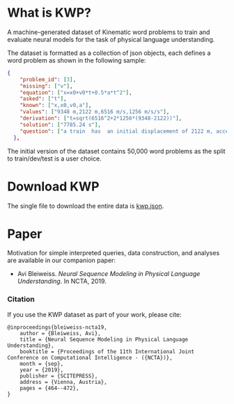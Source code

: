 # What is KWP?
A machine-generated dataset of Kinematic word problems to train and evaluate neural models for the task of physical language understanding.

The dataset is formatted as a collection of json objects, each defines a word problem as shown in the following sample:

```json
{
    "problem_id": [3],
    "missing": ["v"],
    "equation": ["x=x0+v0*t+0.5*a*t^2"],
    "asked": ["t"],
    "known": ["x,x0,v0,a"],
    "values": ["9348 m,2122 m,6516 m/s,1256 m/s/s"],
    "derivation": ["t=sqrt(6516^2+2*1256*(9348-2122))"],
    "solution": ["7785.24 s"],
    "question": ["a train  has  an initial displacement of 2122 m, acceleration of 1256 m/s/s, final displacement of 9348 m, initial velocity of 6516 m/s . what is the time elapsed ?"]
  },
```
The initial version of the dataset contains 50,000 word problems as the split to train/dev/test is a user choice.

# Download KWP
The single file to download the entire data is [kwp.json](kwp.json).

# Paper
Motivation for simple interpreted queries, data construction, and analyses are available in our companion paper:

- Avi Bleiweiss. *Neural Sequence Modeling in Physical Language Understanding*. In NCTA, 2019.

### Citation
If you use the KWP dataset as part of your work, please cite:

    @inproceedings{bleiweiss-ncta19,
        author = {Bleiweiss, Avi},
        title = {Neural Sequence Modeling in Physical Language Understanding},
        booktitle = {Proceedings of the 11th International Joint Conference on Computational Intelligence - ({NCTA})},
        month = {sep},
        year = {2019},
        publisher = {SCITEPRESS},
        address = {Vienna, Austria},
        pages = {464--472},
    }
